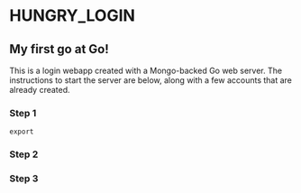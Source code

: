 # HUNGRY_LOGIN

## My first go at Go!

This is a login webapp created with a Mongo-backed Go web server. The instructions to start the server are below, along with a few accounts that are already created. 

### Step 1
`export`

### Step 2


### Step 3
